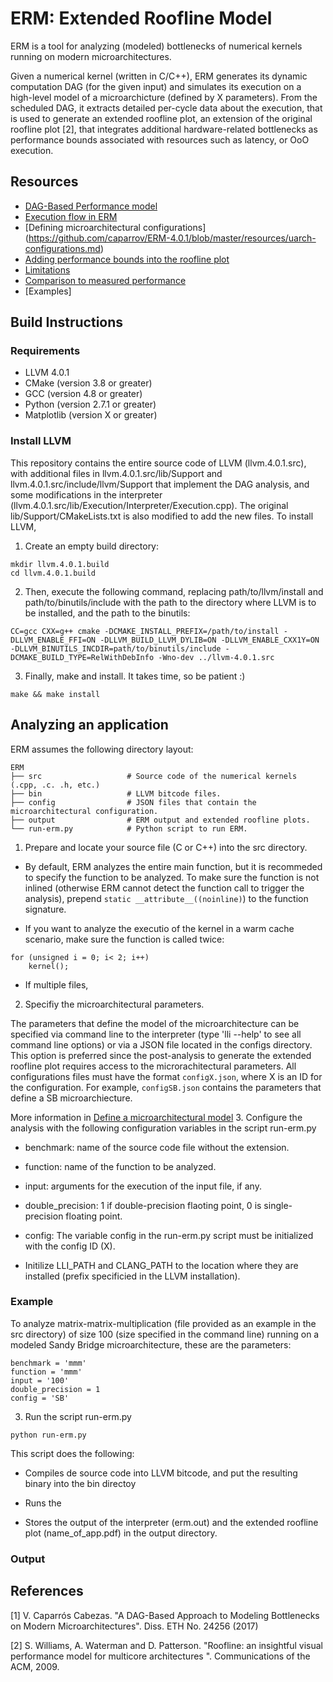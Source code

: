 # ERM: Extended Roofline Model

ERM is a tool for analyzing (modeled) bottlenecks of numerical kernels running on modern microarchitectures.

Given a numerical kernel (written in C/C++), ERM generates its dynamic computation DAG (for the given input) and simulates its execution on a high-level model of a microarchicture (defined by X parameters). From the scheduled DAG, it extracts detailed per-cycle data about the execution, that is used to generate an extended roofline plot, an extension of the original roofline plot [2], that integrates additional hardware-related bottlenecks as performance bounds associated with resources such as latency, or OoO execution.

## Resources
* [DAG-Based Performance model](resources/performance-model.md)
* [Execution flow in ERM](https://github.com/caparrov/ERM-4.0.1/blob/master/resources/execution-flow.md)
* [Defining microarchitectural configurations] (https://github.com/caparrov/ERM-4.0.1/blob/master/resources/uarch-configurations.md) 
* [Adding performance bounds into the roofline plot](resources/performance-bounds.md)
* [Limitations](https://github.com/caparrov/ERM-4.0.1/resources/limitations.md)
* [Comparison to measured performance](https://github.com/caparrov/ERM/resources/comparison.md)
* [Examples]


## Build Instructions


### Requirements

* LLVM 4.0.1 
* CMake (version 3.8 or greater)
* GCC (version 4.8 or greater)
* Python (version 2.7.1 or greater)
* Matplotlib (version X or greater)

### Install LLVM

This repository contains the entire source code of LLVM (llvm.4.0.1.src), with additional files in llvm.4.0.1.src/lib/Support and llvm.4.0.1.src/include/llvm/Support that implement the DAG analysis, and some modifications in the interpreter
(llvm.4.0.1.src/lib/Execution/Interpreter/Execution.cpp). The original lib/Support/CMakeLists.txt is also modified to add the new files. To install LLVM,

1. Create an empty build directory:

```
mkdir llvm.4.0.1.build
cd llvm.4.0.1.build
```

2.  Then, execute the following command, replacing path/to/llvm/install and path/to/binutils/include with the path to the directory where LLVM is to be installed, and the path to the binutils:

```
CC=gcc CXX=g++ cmake -DCMAKE_INSTALL_PREFIX=/path/to/install -DLLVM_ENABLE_FFI=ON -DLLVM_BUILD_LLVM_DYLIB=ON -DLLVM_ENABLE_CXX1Y=ON -DLLVM_BINUTILS_INCDIR=path/to/binutils/include -DCMAKE_BUILD_TYPE=RelWithDebInfo -Wno-dev ../llvm-4.0.1.src
```

3. Finally, make and install. It takes time, so be patient :)

```
make && make install
```

## Analyzing an application

ERM assumes the following directory layout:

    ERM
    ├── src                   # Source code of the numerical kernels (.cpp, .c. .h, etc.)
    ├── bin                   # LLVM bitcode files.
    ├── config                # JSON files that contain the microarchitectural configuration.
    ├── output                # ERM output and extended roofline plots.
    └── run-erm.py            # Python script to run ERM.


1. Prepare and locate your source file (C or C++) into the src directory.  

* By default, ERM analyzes the entire main function, but it is recommeded to specify the function to be analyzed. 
To make sure the function is not inlined (otherwise ERM cannot detect the function call to trigger the analysis), prepend `static __attribute__((noinline)`) to the function signature. 

* If you want to analyze the executio of the kernel in a warm cache scenario, make sure the function is called twice:

```
for (unsigned i = 0; i< 2; i++)
	kernel();
```

* If multiple files, 

2. Specifiy the microarchitectural parameters.

The parameters that define the model of the microarchitecture can be specified via command line to the interpreter (type 'lli --help' to see all command line options) or via a JSON file located in the configs directory. This option is preferred since the post-analysis to generate the extended roofline plot requires access to the microrachitectural parameters. All configurations files must have the format `configX.json`, where X is an ID for the configuration. For example, `configSB.json` contains the parameters that define a SB microarchiecture.

More information in [Define a microarchitectural model](#define-uarch-parameters)
3. Configure the analysis with the following configuration variables in the script run-erm.py
 
* benchmark: name of the source code file without the extension.
* function: name of the function to be analyzed. 
* input: arguments for the execution of the input file, if any.
* double_precision: 1 if double-precision flaoting point, 0 is single-precision floating point.
* config: The variable config in the run-erm.py script must be initialized with the config ID (X).

* Initilize LLI_PATH and CLANG_PATH to the location where they are installed (prefix specificied in the LLVM installation).

### Example

To analyze matrix-matrix-multiplication (file provided as an example in the src directory) of size 100 (size specified in the command line) running on a modeled Sandy Bridge microarchitecture, these are the parameters:

```
benchmark = 'mmm'
function = 'mmm'
input = '100'
double_precision = 1
config = 'SB'

```


3. Run the script run-erm.py


```
python run-erm.py
```


This script does the following:

* Compiles de source code into LLVM bitcode, and put the resulting binary into the bin directoy

* Runs the 

* Stores the output of the interpreter (erm.out) and the extended roofline plot (name_of_app.pdf) in the output directory.


### Output



## References

[1] V. Caparrós Cabezas. "A DAG-Based Approach to Modeling
Bottlenecks on Modern Microarchitectures". Diss. ETH No. 24256 (2017)

[2] S. Williams, A. Waterman and D. Patterson. "Roofline: an insightful visual performance model for multicore architectures
". Communications of the ACM, 2009.




